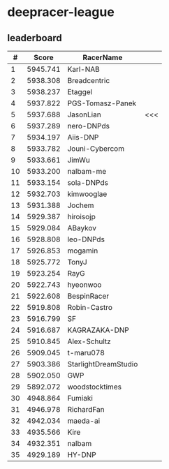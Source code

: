 # deepracer-league

## leaderboard

<!-- leaderboard -->
| # | Score | RacerName |   |
| - | ----- | --------- | - |
| 1 | 5945.741 | Karl-NAB | |
| 2 | 5938.308 | Breadcentric | |
| 3 | 5938.237 | Etaggel | |
| 4 | 5937.822 | PGS-Tomasz-Panek | |
| 5 | 5937.688 | JasonLian | <<< |
| 6 | 5937.289 | nero-DNPds | |
| 7 | 5934.197 | Aiis-DNP | |
| 8 | 5933.782 | Jouni-Cybercom | |
| 9 | 5933.661 | JimWu | |
| 10 | 5933.200 | nalbam-me | |
| 11 | 5933.154 | sola-DNPds | |
| 12 | 5932.703 | kimwooglae | |
| 13 | 5931.388 | Jochem | |
| 14 | 5929.387 | hiroisojp | |
| 15 | 5929.084 | ABaykov | |
| 16 | 5928.808 | leo-DNPds | |
| 17 | 5926.853 | mogamin | |
| 18 | 5925.772 | TonyJ | |
| 19 | 5923.254 | RayG | |
| 20 | 5922.743 | hyeonwoo | |
| 21 | 5922.608 | BespinRacer | |
| 22 | 5919.808 | Robin-Castro | |
| 23 | 5916.799 | SF | |
| 24 | 5916.687 | KAGRAZAKA-DNP | |
| 25 | 5910.845 | Alex-Schultz | |
| 26 | 5909.045 | t-maru078 | |
| 27 | 5903.386 | StarlightDreamStudio | |
| 28 | 5902.050 | GWP | |
| 29 | 5892.072 | woodstocktimes | |
| 30 | 4948.864 | Fumiaki | |
| 31 | 4946.978 | RichardFan | |
| 32 | 4942.034 | maeda-ai | |
| 33 | 4935.566 | Kire | |
| 34 | 4932.351 | nalbam | |
| 35 | 4929.189 | HY-DNP | |
